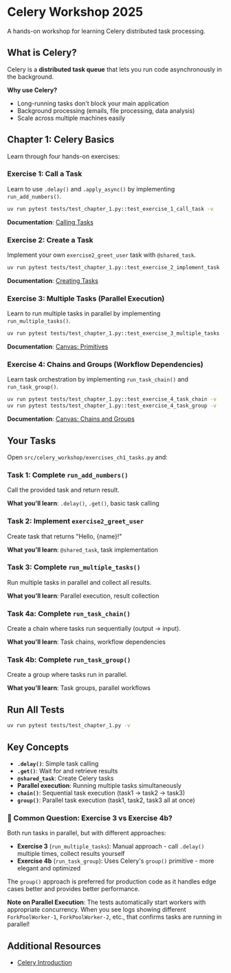 # Celery Workshop 2025

A hands-on workshop for learning Celery distributed task processing.

## What is Celery?

Celery is a **distributed task queue** that lets you run code asynchronously in the background.

**Why use Celery?**
- Long-running tasks don't block your main application
- Background processing (emails, file processing, data analysis)
- Scale across multiple machines easily

## Chapter 1: Celery Basics

Learn through four hands-on exercises:

### Exercise 1: Call a Task
Learn to use `.delay()` and `.apply_async()` by implementing `run_add_numbers()`.

```bash
uv run pytest tests/test_chapter_1.py::test_exercise_1_call_task -v
```

**Documentation**: [Calling Tasks](https://docs.celeryq.dev/en/latest/userguide/calling.html)

### Exercise 2: Create a Task  
Implement your own `exercise2_greet_user` task with `@shared_task`.

```bash
uv run pytest tests/test_chapter_1.py::test_exercise_2_implement_task -v
```

**Documentation**: [Creating Tasks](https://docs.celeryq.dev/en/latest/userguide/tasks.html)

### Exercise 3: Multiple Tasks (Parallel Execution)
Learn to run multiple tasks in parallel by implementing `run_multiple_tasks()`.

```bash
uv run pytest tests/test_chapter_1.py::test_exercise_3_multiple_tasks -v
```

**Documentation**: [Canvas: Primitives](https://docs.celeryq.dev/en/latest/userguide/canvas.html#primitives)

### Exercise 4: Chains and Groups (Workflow Dependencies)
Learn task orchestration by implementing `run_task_chain()` and `run_task_group()`.

```bash
uv run pytest tests/test_chapter_1.py::test_exercise_4_task_chain -v
uv run pytest tests/test_chapter_1.py::test_exercise_4_task_group -v
```

**Documentation**: [Canvas: Chains and Groups](https://docs.celeryq.dev/en/latest/userguide/canvas.html#chains)

## Your Tasks

Open `src/celery_workshop/exercises_ch1_tasks.py` and:

### Task 1: Complete `run_add_numbers()`
Call the provided task and return result.

**What you'll learn**: `.delay()`, `.get()`, basic task calling

### Task 2: Implement `exercise2_greet_user`
Create task that returns "Hello, {name}!"

**What you'll learn**: `@shared_task`, task implementation

### Task 3: Complete `run_multiple_tasks()`
Run multiple tasks in parallel and collect all results.

**What you'll learn**: Parallel execution, result collection

### Task 4a: Complete `run_task_chain()`
Create a chain where tasks run sequentially (output → input).

**What you'll learn**: Task chains, workflow dependencies

### Task 4b: Complete `run_task_group()`
Create a group where tasks run in parallel.

**What you'll learn**: Task groups, parallel workflows

## Run All Tests

```bash
uv run pytest tests/test_chapter_1.py -v
```

## Key Concepts

- **`.delay()`**: Simple task calling
- **`.get()`**: Wait for and retrieve results
- **`@shared_task`**: Create Celery tasks
- **Parallel execution**: Running multiple tasks simultaneously
- **`chain()`**: Sequential task execution (task1 → task2 → task3)
- **`group()`**: Parallel task execution (task1, task2, task3 all at once)

### 🤔 Common Question: Exercise 3 vs Exercise 4b?

Both run tasks in parallel, but with different approaches:

- **Exercise 3** (`run_multiple_tasks`): Manual approach - call `.delay()` multiple times, collect results yourself
- **Exercise 4b** (`run_task_group`): Uses Celery's `group()` primitive - more elegant and optimized

The `group()` approach is preferred for production code as it handles edge cases better and provides better performance.

**Note on Parallel Execution**: The tests automatically start workers with appropriate concurrency. When you see logs showing different `ForkPoolWorker-1`, `ForkPoolWorker-2`, etc., that confirms tasks are running in parallel!

## Additional Resources
- [Celery Introduction](https://docs.celeryq.dev/en/latest/getting-started/introduction.html)